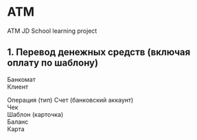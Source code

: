 # ATM
ATM JD School learning project  

## 1. Перевод денежных средств (включая оплату по шаблону)
Банкомат  
Клиент  

Операция (тип)
Счет (банковский аккаунт)  
Чек  
Шаблон (карточка)  
Баланс  
Карта  